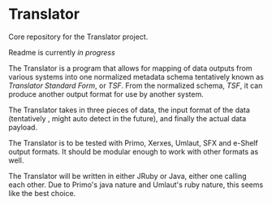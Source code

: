 Translator
==========

Core repository for the Translator project.

Readme is currently *in progress*

The Translator is a program that allows for mapping of data outputs from various systems into one normalized metadata schema
tentatively known as *Translator Standard Form*, or *TSF*. From the normalized schema, *TSF*, it can produce another output
format for use by another system.

The Translator takes in three pieces of data, the input format of the data (tentatively , might auto detect in the future), and
finally the actual data payload. 

The Translator is to be tested with Primo, Xerxes, Umlaut, SFX and e-Shelf output formats. It should be modular enough to work
with other formats as well.

The Translator will be written in either JRuby or Java, either one calling each other. Due to Primo's java nature and Umlaut's
ruby nature, this seems like the best choice.